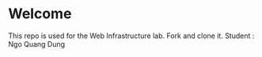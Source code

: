 Welcome
============================

This repo is used for the Web Infrastructure lab. Fork and clone it.
Student : Ngo Quang Dung
